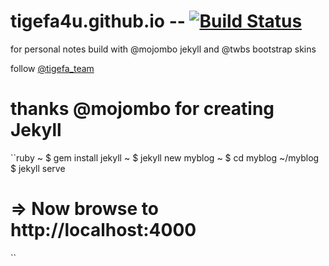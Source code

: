 tigefa4u.github.io -- [![Build Status](https://travis-ci.org/tigefa4u/tigefa4u.github.io.png)](https://travis-ci.org/tigefa4u/tigefa4u.github.io)
==================

for personal notes build with @mojombo jekyll and @twbs bootstrap skins

follow [@tigefa_team](http://twitter.com/tigefa_team)



thanks @mojombo for creating Jekyll
=================
``ruby
~ $ gem install jekyll
~ $ jekyll new myblog
~ $ cd myblog
~/myblog $ jekyll serve
# => Now browse to http://localhost:4000
``
